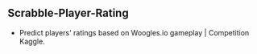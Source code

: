 ## Scrabble-Player-Rating 
* Predict players' ratings based on Woogles.io gameplay | Competition Kaggle.
